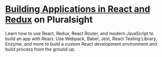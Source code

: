 # [Building Applications in React and Redux](http://www.pluralsight.com/author/cory-house) on Pluralsight


Learn how to use React, Redux, React Router, and modern JavaScript to build an app with React. Use Webpack, Babel, Jest, React Testing Library, Enzyme, and more to build a custom React development environment and build process from the ground up.